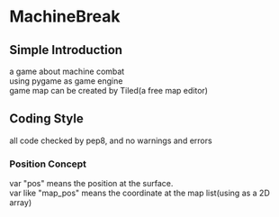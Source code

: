 # MachineBreak  
## Simple Introduction
a game about machine combat  
using pygame as game engine  
game map can be created by Tiled(a free map editor)  

## Coding Style
all code checked by pep8, and no warnings and errors  

### Position Concept
var "pos" means the position at the surface.  
var like "map_pos" means the coordinate at the map list(using as a 2D array)  

